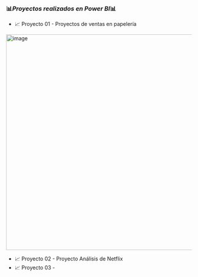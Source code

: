 ### 📊*Proyectos realizados en Power BI*📊

- 📈 Proyecto 01 - Proyectos de ventas en papelería
<img width="584" alt="image" src="https://github.com/user-attachments/assets/e2cbb9d0-591a-436b-be1f-35bb307fd2c2">


- 📈 Proyecto 02 - Proyecto Análisis de Netflix
- 📈 Proyecto 03 - 
